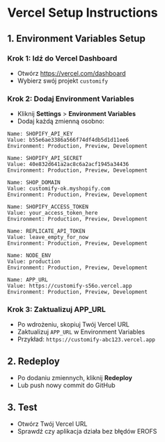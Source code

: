 # Vercel Setup Instructions

## 1. Environment Variables Setup

### Krok 1: Idź do Vercel Dashboard
- Otwórz https://vercel.com/dashboard
- Wybierz swój projekt `customify`

### Krok 2: Dodaj Environment Variables
- Kliknij **Settings** > **Environment Variables**
- Dodaj każdą zmienną osobno:

```
Name: SHOPIFY_API_KEY
Value: b55e6ae3386a566f74df4db5d1d11ee6
Environment: Production, Preview, Development

Name: SHOPIFY_API_SECRET  
Value: 40e832d641a2ac8c6a2acf1945a34436
Environment: Production, Preview, Development

Name: SHOP_DOMAIN
Value: customify-ok.myshopify.com
Environment: Production, Preview, Development

Name: SHOPIFY_ACCESS_TOKEN
Value: your_access_token_here
Environment: Production, Preview, Development

Name: REPLICATE_API_TOKEN
Value: leave_empty_for_now
Environment: Production, Preview, Development

Name: NODE_ENV
Value: production
Environment: Production, Preview, Development

Name: APP_URL
Value: https://customify-s56o.vercel.app
Environment: Production, Preview, Development
```

### Krok 3: Zaktualizuj APP_URL
- Po wdrożeniu, skopiuj Twój Vercel URL
- Zaktualizuj `APP_URL` w Environment Variables
- Przykład: `https://customify-abc123.vercel.app`

## 2. Redeploy
- Po dodaniu zmiennych, kliknij **Redeploy**
- Lub push nowy commit do GitHub

## 3. Test
- Otwórz Twój Vercel URL
- Sprawdź czy aplikacja działa bez błędów EROFS

